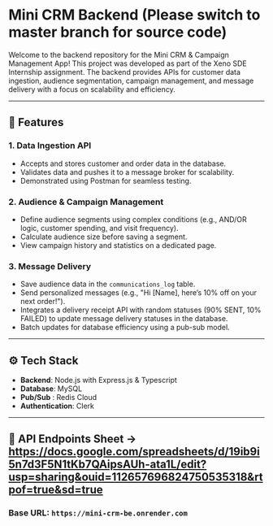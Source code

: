 # Mini CRM Backend (Please switch to master branch for source code)

Welcome to the backend repository for the Mini CRM & Campaign Management App! This project was developed as part of the Xeno SDE Internship assignment. The backend provides APIs for customer data ingestion, audience segmentation, campaign management, and message delivery with a focus on scalability and efficiency.

---

## 🚀 Features

### 1. **Data Ingestion API**
- Accepts and stores customer and order data in the database.
- Validates data and pushes it to a message broker for scalability.
- Demonstrated using Postman for seamless testing.

### 2. **Audience & Campaign Management**
- Define audience segments using complex conditions (e.g., AND/OR logic, customer spending, and visit frequency).
- Calculate audience size before saving a segment.
- View campaign history and statistics on a dedicated page.

### 3. **Message Delivery**
- Save audience data in the `communications_log` table.
- Send personalized messages (e.g., "Hi [Name], here’s 10% off on your next order!").
- Integrates a delivery receipt API with random statuses (90% SENT, 10% FAILED) to update message delivery statuses in the database.
- Batch updates for database efficiency using a pub-sub model.

---


## ⚙️ Tech Stack
- **Backend**: Node.js with Express.js & Typescript
- **Database**: MySQL
- **Pub/Sub** : Redis Cloud 
- **Authentication**: Clerk

---

## 📂 API Endpoints Sheet -> https://docs.google.com/spreadsheets/d/19ib9i5n7d3F5N1tKb7QAipsAUh-ata1L/edit?usp=sharing&ouid=112657696824750535318&rtpof=true&sd=true

### Base URL: `https://mini-crm-be.onrender.com`
